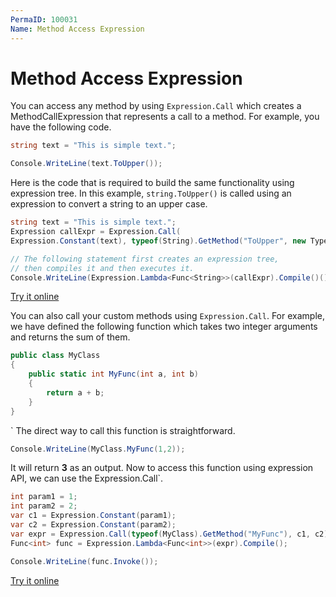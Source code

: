 ```yaml
---
PermaID: 100031
Name: Method Access Expression
---
```


# Method Access Expression

You can access any method by using `Expression.Call` which creates a MethodCallExpression that represents a call to a method. For example, you have the following code.

```csharp
string text = "This is simple text.";

Console.WriteLine(text.ToUpper());
```

Here is the code that is required to build the same functionality using expression tree. In this example, `string.ToUpper()` is called using an expression to convert a string to an upper case.

```csharp
string text = "This is simple text.";
Expression callExpr = Expression.Call(
Expression.Constant(text), typeof(String).GetMethod("ToUpper", new Type[] { }));

// The following statement first creates an expression tree,
// then compiles it and then executes it.  
Console.WriteLine(Expression.Lambda<Func<String>>(callExpr).Compile()());
```
[Try it online](https://dotnetfiddle.net/YRwj9E)

You can also call your custom methods using `Expression.Call`. For example, we have defined the following function which takes two integer arguments and returns the sum of them.

```csharp 
public class MyClass
{
    public static int MyFunc(int a, int b)
    {
        return a + b;
    }
}
```
`
The direct way to call this function is straightforward.

```csharp 
Console.WriteLine(MyClass.MyFunc(1,2));
```

It will return **3** as an output. Now to access this function using expression API, we can use the Expression.Call`.

```csharp
int param1 = 1;
int param2 = 2;
var c1 = Expression.Constant(param1);
var c2 = Expression.Constant(param2);
var expr = Expression.Call(typeof(MyClass).GetMethod("MyFunc"), c1, c2);
Func<int> func = Expression.Lambda<Func<int>>(expr).Compile();

Console.WriteLine(func.Invoke());
```

[Try it online](https://dotnetfiddle.net/538Qhi)